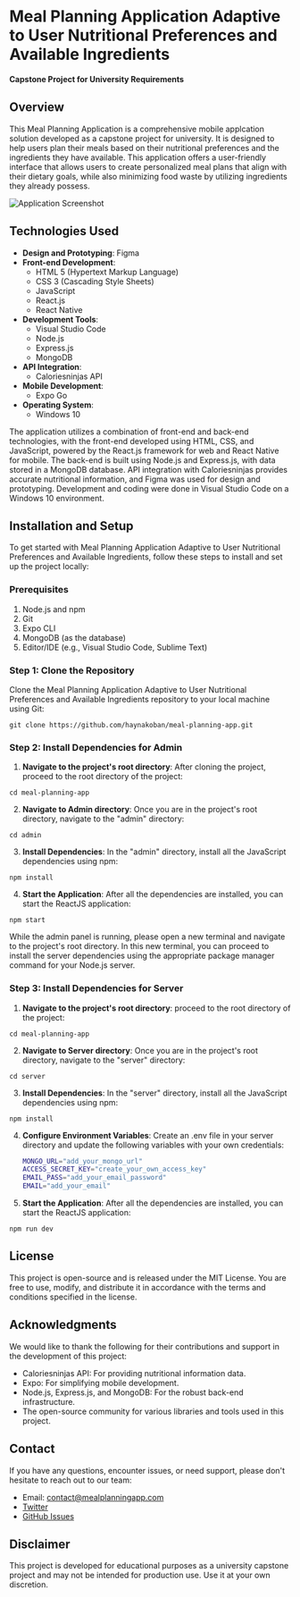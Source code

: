 # Meal Planning Application Adaptive to User Nutritional Preferences and Available Ingredients

**Capstone Project for University Requirements**

## Overview

This Meal Planning Application is a comprehensive mobile applcation solution developed as a capstone project for university. It is designed to help users plan their meals based on their nutritional preferences and the ingredients they have available. This application offers a user-friendly interface that allows users to create personalized meal plans that align with their dietary goals, while also minimizing food waste by utilizing ingredients they already possess.

![Application Screenshot](screenshot.png) <!-- Replace with a screenshot of your application -->

## Technologies Used

- **Design and Prototyping**: Figma
- **Front-end Development**:
  - HTML 5 (Hypertext Markup Language)
  - CSS 3 (Cascading Style Sheets)
  - JavaScript
  - React.js
  - React Native
- **Development Tools**:
  - Visual Studio Code
  - Node.js
  - Express.js
  - MongoDB
- **API Integration**:
  - Caloriesninjas API
- **Mobile Development**:
  - Expo Go
- **Operating System**:
  - Windows 10

The application utilizes a combination of front-end and back-end technologies, with the front-end developed using HTML, CSS, and JavaScript, powered by the React.js framework for web and React Native for mobile. The back-end is built using Node.js and Express.js, with data stored in a MongoDB database. API integration with Caloriesninjas provides accurate nutritional information, and Figma was used for design and prototyping. Development and coding were done in Visual Studio Code on a Windows 10 environment.

## Installation and Setup

To get started with Meal Planning Application Adaptive to User Nutritional Preferences and Available Ingredients, follow these steps to install and set up the project locally:

### Prerequisites

1. Node.js and npm
2. Git
3. Expo CLI
4. MongoDB (as the database)
5. Editor/IDE (e.g., Visual Studio Code, Sublime Text)

### Step 1: Clone the Repository

Clone the Meal Planning Application Adaptive to User Nutritional Preferences and Available Ingredients repository to your local machine using Git:

  ```
  git clone https://github.com/haynakoban/meal-planning-app.git
  ```

### Step 2: Install Dependencies for **Admin**

1. **Navigate to the project's root directory**: After cloning the project, proceed to the root directory of the project:

  ```
  cd meal-planning-app
  ```

2. **Navigate to Admin directory**: Once you are in the project's root directory, navigate to the "admin" directory:

  ```
  cd admin
  ```

3. **Install Dependencies**: In the "admin" directory, install all the JavaScript dependencies using npm:

  ```
  npm install
  ```

4. **Start the Application**: After all the dependencies are installed, you can start the ReactJS application:

  ```
  npm start
  ```

While the admin panel is running, please open a new terminal and navigate to the project's root directory. In this new terminal, you can proceed to install the server dependencies using the appropriate package manager command for your Node.js server.

### Step 3: Install Dependencies for **Server**

1. **Navigate to the project's root directory**: proceed to the root directory of the project:

  ```
  cd meal-planning-app
  ```

2. **Navigate to Server directory**: Once you are in the project's root directory, navigate to the "server" directory:

  ```
  cd server
  ```

3. **Install Dependencies**: In the "server" directory, install all the JavaScript dependencies using npm:

  ```
  npm install
  ```

4. **Configure Environment Variables**: Create an .env file in your server directory and update the following variables with your own credentials:
   
   ```bash
   MONGO_URL="add_your_mongo_url"
   ACCESS_SECRET_KEY="create_your_own_access_key"
   EMAIL_PASS="add_your_email_password"
   EMAIL="add_your_email"
   
5. **Start the Application**: After all the dependencies are installed, you can start the ReactJS application:

  ```
  npm run dev
  ```

## License

This project is open-source and is released under the MIT License. You are free to use, modify, and distribute it in accordance with the terms and conditions specified in the license.

## Acknowledgments

We would like to thank the following for their contributions and support in the development of this project:

- Caloriesninjas API: For providing nutritional information data.
- Expo: For simplifying mobile development.
- Node.js, Express.js, and MongoDB: For the robust back-end infrastructure.
- The open-source community for various libraries and tools used in this project.

## Contact

If you have any questions, encounter issues, or need support, please don't hesitate to reach out to our team:

- Email: contact@mealplanningapp.com
- [Twitter](https://twitter.com/mealplanningapp)
- [GitHub Issues](https://github.com/mealplanningapp/mealplanner/issues)

## Disclaimer

This project is developed for educational purposes as a university capstone project and may not be intended for production use. Use it at your own discretion.




